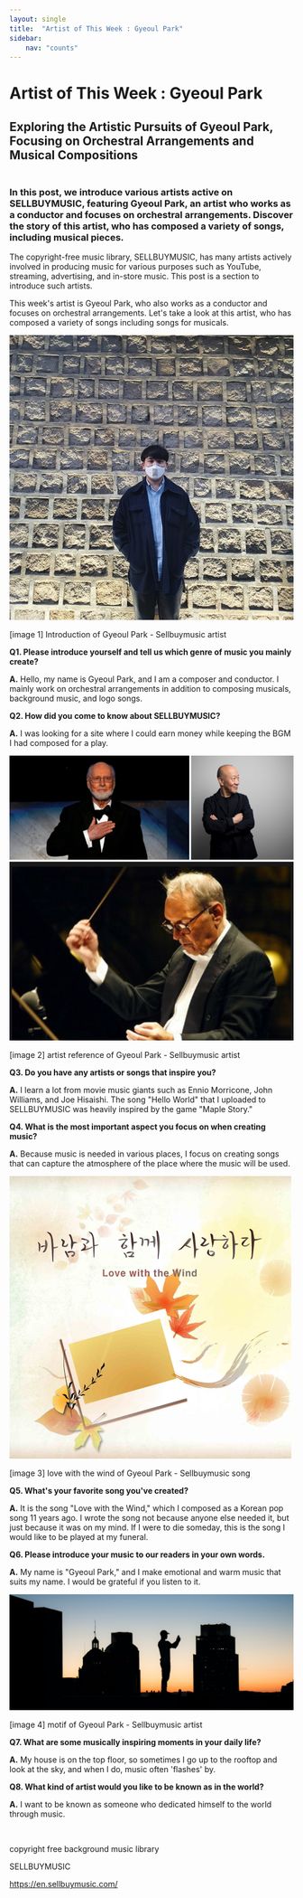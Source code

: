 ```yaml
---
layout: single
title:  "Artist of This Week : Gyeoul Park"
sidebar:
    nav: "counts"
---
```

<h1>Artist of This Week : Gyeoul Park</h1>
<h2>Exploring the Artistic Pursuits of Gyeoul Park, Focusing on Orchestral Arrangements and Musical Compositions</h2>
<h3><br />
In this post, we introduce various artists active on SELLBUYMUSIC, featuring Gyeoul Park, an artist who works as a conductor and focuses on orchestral arrangements. Discover the story of this artist, who has composed a variety of songs, including musical pieces.</h3>
<p>The copyright-free music library, SELLBUYMUSIC, has many artists actively involved in producing music for various purposes such as YouTube, streaming, advertising, and in-store music. This post is a section to introduce such artists.</p>
<p>This week's artist is Gyeoul Park, who also works as a conductor and focuses on orchestral arrangements. Let's take a look at this artist, who has composed a variety of songs including songs for musicals.</p>

<p><img src="../images/2023-04-24-ArtisitGyeoul/Artist1_Introduction%20of%20Gyeoul%20Park%20-%20Sellbuymusic%20artist.jpg" alt="copyright_1 video editting" style="zoom:100%;" /></p>

<p>[image 1] Introduction of Gyeoul Park - Sellbuymusic artist</p>
<p><strong>Q1. Please introduce yourself and tell us which genre of music you mainly create?</strong></p>
<p><strong>A.</strong> Hello, my name is Gyeoul Park, and I am a composer and conductor. I mainly work on orchestral arrangements in addition to composing musicals, background music, and logo songs.</p>
<p><strong>Q2. How did you come to know about SELLBUYMUSIC?</strong></p>
<p><strong>A.</strong> I was looking for a site where I could earn money while keeping the BGM I had composed for a play.</p>

<p><img src="../images/2023-04-24-ArtisitGyeoul/Artist2_artist%20reference%20of%20Gyeoul%20Park%20-%20Sellbuymusic%20artist.png" alt="copyright_1 video editting" style="zoom:100%;" /></p>

<p>[image 2] artist reference of Gyeoul Park - Sellbuymusic artist</p>
<p><strong>Q3. Do you have any artists or songs that inspire you?</strong></p>
<p><strong>A.</strong> I learn a lot from movie music giants such as Ennio Morricone, John Williams, and Joe Hisaishi. The song "Hello World" that I uploaded to SELLBUYMUSIC was heavily inspired by the game "Maple Story."</p>
<p><strong>Q4. What is the most important aspect you focus on when creating music?</strong></p>
<p><strong>A.</strong> Because music is needed in various places, I focus on creating songs that can capture the atmosphere of the place where the music will be used.</p>

<p><img src="../images/2023-04-24-ArtisitGyeoul/Artist3_love%20with%20the%20wind%20of%20Gyeoul%20Park%20-%20Sellbuymusic%20song.jpg" alt="copyright_1 video editting" style="zoom:100%;" /></p>

<p>[image 3] love with the wind of Gyeoul Park - Sellbuymusic song</p>
<p><strong>Q5. What's your favorite song you've created?</strong></p>
<p><strong>A.</strong> It is the song "Love with the Wind," which I composed as a Korean pop song 11 years ago. I wrote the song not because anyone else needed it, but just because it was on my mind. If I were to die someday, this is the song I would like to be played at my funeral.</p>
<p><strong>Q6. Please introduce your music to our readers in your own words.</strong></p>
<p><strong>A.</strong> My name is "Gyeoul Park," and I make emotional and warm music that suits my name. I would be grateful if you listen to it.</p>

<p><img src="../images/2023-04-24-ArtisitGyeoul/Artist4_motif%20of%20Gyeoul%20Park%20-%20Sellbuymusic%20artist.jpg" alt="copyright_1 video editting" style="zoom:100%;" /></p>

<p>[image 4] motif of Gyeoul Park - Sellbuymusic artist</p>
<p><strong>Q7. What are some musically inspiring moments in your daily life?</strong></p>
<p><strong>A.</strong> My house is on the top floor, so sometimes I go up to the rooftop and look at the sky, and when I do, music often 'flashes' by.</p>
<p><strong>Q8. What kind of artist would you like to be known as in the world?</strong></p>
<p><strong>A.</strong> I want to be known as someone who dedicated himself to the world through music.</p>
<p> </p>
<p>copyright free background music library</p>
<p>SELLBUYMUSIC</p>
<p><a class="notion-link-token notion-focusable-token notion-enable-hover" tabindex="0" href="https://en.sellbuymusic.com/" rel="noopener noreferrer" data-token-index="1"><span class="link-annotation-unknown-block-id-38871349">https://en.sellbuymusic.com/</span></a></p>
